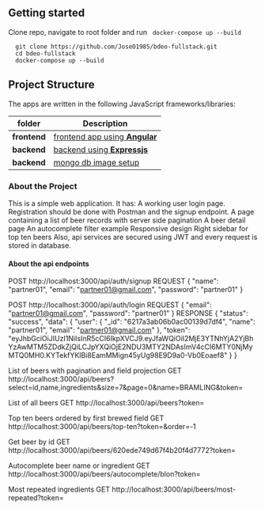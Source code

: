 
## Getting started

Clone repo, navigate to root folder and run ` docker-compose up --build`

```
  git clone https://github.com/JoseO1985/bdeo-fullstack.git
  cd bdeo-fullstack
  docker-compose up --build
```

## Project Structure 
The apps are written in the following JavaScript frameworks/libraries:

| folder          | Description                                                                                  |
| --------------- | -------------------------------------------------------------------------------------------- |
| **frontend** | [frontend app using **Angular**](https://github.com/JoseO1985/bdeo-fullstack/tree/main/frontend)         |
| **backend** | [backend using **Expressjs**](https://github.com/JoseO1985/bdeo-fullstack/tree/main/backend) |
| **backend** | [mongo db image setup](https://github.com/JoseO1985/bdeo-fullstack/tree/main/database) |


### About the Project

This is a simple web application. It has:
A working user login page. Registration should be done with Postman and the signup endpoint.
A page containing a list of beer records with server side pagination
A beer detail page
An autocomplete filter example
Responsive design
Right sidebar for top ten beers
Also, api services are secured using JWT and every request is stored in database. 


#### About the api endpoints

POST http://localhost:3000/api/auth/signup
REQUEST
{
    "name": "partner01",
    "email": "partner01@gmail.com",
    "password": "partner01"
}

POST http://localhost:3000/api/auth/login
REQUEST
{
    "email": "partner01@gmail.com",
    "password": "partner01"
}
RESPONSE
{
    "status": "success",
    "data": {
        "user": {
            "_id": "6217a3ab06b0ac00139d7df4",
            "name": "partner01",
            "email": "partner01@gmail.com"
        },
        "token": "eyJhbGciOiJIUzI1NiIsInR5cCI6IkpXVCJ9.eyJfaWQiOiI2MjE3YTNhYjA2YjBhYzAwMTM5ZDdkZjQiLCJpYXQiOjE2NDU3MTY2NDAsImV4cCI6MTY0NjMyMTQ0MH0.KYTekfYKIBi8EamMMign45yUg98E9D9a0-Vb0Eoaef8"
    }
}

List of beers with pagination and field projection
GET http://localhost:3000/api/beers?select=id,name,ingredients&size=7&page=0&name=BRAMLING&token=<token>

List of all beers
GET http://localhost:3000/api/beers?token=<token>

Top ten beers ordered by first brewed field
GET http://localhost:3000/api/beers/top-ten?token=<token>&order=-1

Get beer by id
GET http://localhost:3000/api/beers/620ede749d67f4b20f4d7772?token=<token>

Autocomplete beer name or ingredient
GET http://localhost:3000/api/beers/autocomplete/blon?token=<token>

Most repeated ingredients
GET http://localhost:3000/api/beers/most-repeated?token=<token>

